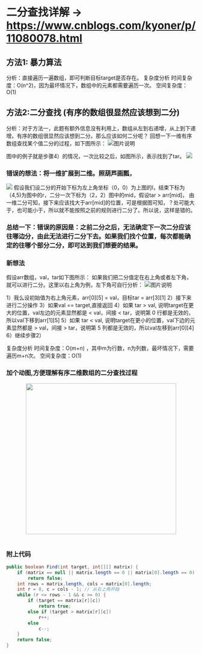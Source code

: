 # 二分查找详解 -> https://www.cnblogs.com/kyoner/p/11080078.html
## 方法1: 暴力算法

分析：直接遍历一遍数组，即可判断目标target是否存在。
复杂度分析
时间复杂度：O(n^2)，因为最坏情况下，数组中的元素都需要遍历一次。
空间复杂度：O(1)

## 方法2:二分查找 (有序的数组很显然应该想到二分)

分析：对于方法一，此题有额外信息没有利用上，数组从左到右递增，从上到下递增。有序的数组很显然应该想到二分。那么应该如何二分呢？
回想一下一维有序数组查找某个值二分的过程，如下图所示：
<img alt="图片说明" src="https://uploadfiles.nowcoder.com/images/20200324/2071677_1585037212780_9BF69A168D3C0C671EA488B8442C0F3B" title="图片标题">

图中的例子就是步骤4）的情况，一次比较之后，如图所示，表示找到了tar。
![ ](https://uploadfiles.nowcoder.com/images/20200324/2071677_1585038045409_F5314ED2154068AAB9CCF2F52EC56CAC) 

### 错误的想法：将一维扩展到二维。照葫芦画瓢，

![ ](https://uploadfiles.nowcoder.com/images/20200324/2071677_1585038747806_4488F9CD3E01F462C19C075D5EF6EA16)
假设我们设二分的开始下标为左上角坐标（0，0）为上图的l，结束下标为（4,5)为图中的r，二分一次下标为（2，2）图中的mid，假设tar > arr[mid]，
由一维二分可知，接下来应该找大于arr[mid]的位置，可是根据图可知，？处可能大于，也可能小于，所以就不能按照之前的规则进行二分了。所以说，这样是错的。

### **总结一下**：错误的原因是：之前二分之后，无法确定下一次二分应该往哪边分，由此无法进行二分下去。如果我们找个位置，每次都能确定的往哪个部分二分，即可达到我们想要的结果。

### 新想法

假设arr数组，val，tar如下图所示：
如果我们把二分值定在右上角或者左下角，就可以进行二分。这里以右上角为例，左下角可自行分析：
![图片说明](https://uploadfiles.nowcoder.com/images/20200324/2071677_1585021381982_89033DB5EFA905C7F9FCCA6E59C9BB2C)

1）我么设初始值为右上角元素，arr[0][5] = val，目标tar = arr[3][1]
2）接下来进行二分操作
3）如果val == target,直接返回
4）如果 tar > val, 说明target在更大的位置，val左边的元素显然都是 < val，间接 < tar，说明第 0 行都是无效的，所以val下移到arr[1][5]
5）如果 tar < val, 说明target在更小的位置，val下边的元素显然都是 > val，间接 > tar，说明第 5 列都是无效的，所以val左移到arr[0][4]
6）继续步骤2）

复杂度分析
时间复杂度：O(m+n) ，其中m为行数，n为列数，最坏情况下，需要遍历m+n次。
空间复杂度：O(1)

### 加个动图,方便理解有序二维数组的二分查找过程
<div align="center"> <img src="https://cs-notes-1256109796.cos.ap-guangzhou.myqcloud.com/35a8c711-0dc0-4613-95f3-be96c6c6e104.gif" width="400px"> </div><br>

### 附上代码
```java
public boolean Find(int target, int[][] matrix) {
    if (matrix == null || matrix.length == 0 || matrix[0].length == 0)
        return false;
    int rows = matrix.length, cols = matrix[0].length;
    int r = 0, c = cols - 1; // 从右上角开始
    while (r <= rows - 1 && c >= 0) {
        if (target == matrix[r][c])
            return true;
        else if (target > matrix[r][c])
            r++;
        else
            c--;
    }
    return false;
}
```
